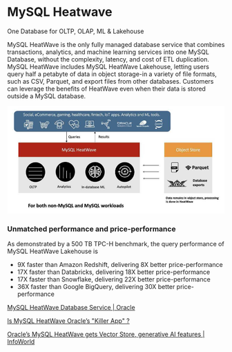 # MySQL Heatwave

One Database for OLTP, OLAP, ML & Lakehouse

MySQL HeatWave is the only fully managed database service that combines transactions, analytics, and machine learning services into one MySQL Database, without the complexity, latency, and cost of ETL duplication. MySQL HeatWave includes MySQL HeatWave Lakehouse, letting users query half a petabyte of data in object storage-in a variety of file formats, such as CSV, Parquet, and export files from other databases. Customers can leverage the benefits of HeatWave even when their data is stored outside a MySQL database.

![mysql-heatwave](../../../media/Pasted%20image%2020231214113044.jpg)

### Unmatched performance and price-performance

As demonstrated by a 500 TB TPC-H benchmark, the query performance of MySQL HeatWave Lakehouse is

- 9X faster than Amazon Redshift, delivering 8X better price-performance
- 17X faster than Databricks, delivering 18X better price-performance
- 17X faster than Snowflake, delivering 22X better price-performance
- 36X faster than Google BigQuery, delivering 30X better price-performance

[MySQL HeatWave Database Service | Oracle](https://www.oracle.com/mysql/#mysql-heatwave-oci-pricing)

[Is MySQL HeatWave Oracle’s "Killer App" ?](https://www.forbes.com/sites/moorinsights/2023/03/29/is-mysql-heatwave-oracles-killer-app-/?sh=6c47c9916062)

[Oracle’s MySQL HeatWave gets Vector Store, generative AI features | InfoWorld](https://www.infoworld.com/article/3706879/oracle-s-mysql-heatwave-gets-vector-store-generative-ai-features.html)
